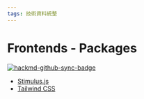 ```yaml
---
tags: 技術資料統整
---
```


Frontends - Packages
===


[![hackmd-github-sync-badge](https://hackmd.io/CqZHQdeGT8K0WMnWKhKkFw/badge)](https://hackmd.io/CqZHQdeGT8K0WMnWKhKkFw)

- [Stimulus.js](https://stimulus.hotwired.dev/)
- [Tailwind CSS](https://tailwindcss.com/)



